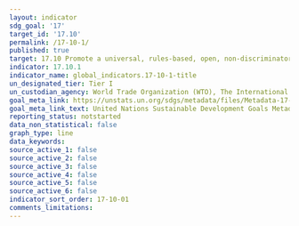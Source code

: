 ```yaml
---
layout: indicator
sdg_goal: '17'
target_id: '17.10'
permalink: /17-10-1/
published: true
target: 17.10 Promote a universal, rules-based, open, non‑discriminatory and equitable multilateral trading system under the World Trade Organization, including through the conclusion of negotiations under its Doha Development Agenda
indicator: 17.10.1
indicator_name: global_indicators.17-10-1-title
un_designated_tier: Tier I
un_custodian_agency: World Trade Organization (WTO), The International Trade Centre (ITC), United Nations Conference on Trade and Development (UNCTAD)
goal_meta_link: https://unstats.un.org/sdgs/metadata/files/Metadata-17-10-01.pdf
goal_meta_link_text: United Nations Sustainable Development Goals Metadata (PDF 210 KB)
reporting_status: notstarted
data_non_statistical: false
graph_type: line
data_keywords:  
source_active_1: false
source_active_2: false
source_active_3: false
source_active_4: false
source_active_5: false
source_active_6: false
indicator_sort_order: 17-10-01
comments_limitations: 
---
```

